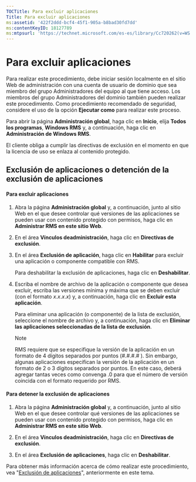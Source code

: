 ```yaml
---
TOCTitle: Para excluir aplicaciones
Title: Para excluir aplicaciones
ms:assetid: '422f2ddd-bcf4-45f1-905a-b8bad30fd7dd'
ms:contentKeyID: 18127789
ms:mtpsurl: 'https://technet.microsoft.com/es-es/library/Cc720262(v=WS.10)'
---
```


Para excluir aplicaciones
=========================

Para realizar este procedimiento, debe iniciar sesión localmente en el sitio Web de administración con una cuenta de usuario de dominio que sea miembro del grupo Administradores del equipo al que tiene acceso. Los miembros del grupo Administradores del dominio también pueden realizar este procedimiento. Como procedimiento recomendado de seguridad, considere el uso de la opción **Ejecutar como** para realizar este proceso.

Para abrir la página **Administración global**, haga clic en **Inicio**, elija **Todos los programas**, **Windows RMS** y, a continuación, haga clic en **Administración de Windows RMS**.

El cliente obliga a cumplir las directivas de exclusión en el momento en que la licencia de uso se enlaza al contenido protegido.

Exclusión de aplicaciones o detención de la exclusión de aplicaciones
---------------------------------------------------------------------

#### Para excluir aplicaciones

1.  Abra la página **Administración global** y, a continuación, junto al sitio Web en el que desee controlar qué versiones de las aplicaciones se pueden usar con contenido protegido con permisos, haga clic en **Administrar RMS en este sitio Web**.

2.  En el área **Vínculos deadministración**, haga clic en **Directivas de exclusión**.

3.  En el área **Exclusión de aplicación**, haga clic en **Habilitar** para excluir una aplicación o componente compatible con RMS.

    Para deshabilitar la exclusión de aplicaciones, haga clic en **Deshabilitar**.

4.  Escriba el nombre de archivo de la aplicación o componente que desea excluir, escriba las versiones mínima y máxima que se deben excluir (con el formato *x*.*x*.*x*.*x*) y, a continuación, haga clic en **Excluir esta aplicación**.

    Para eliminar una aplicación (o componente) de la lista de exclusión, seleccione el nombre de archivo y, a continuación, haga clic en **Eliminar las aplicaciones seleccionadas de la lista de exclusión**.

    > [!NOTE]
    > RMS requiere que se especifique la versión de la aplicación en un formato de 4 dígitos separados por puntos (\#.\#.\#.\# ). Sin embargo, algunas aplicaciones especifican la versión de la aplicación en un formato de 2 o 3 dígitos separados por puntos. En este caso, deberá agregar tantas veces como convenga .0 para que el número de versión coincida con el formato requerido por RMS. 

#### Para detener la exclusión de aplicaciones

1.  Abra la página **Administración global** y, a continuación, junto al sitio Web en el que desee controlar qué versiones de las aplicaciones se pueden usar con contenido protegido con permisos, haga clic en **Administrar RMS en este sitio Web**.

2.  En el área **Vínculos deadministración**, haga clic en **Directivas de exclusión**.

3.  En el área **Exclusión de aplicaciones**, haga clic en **Deshabilitar**.

Para obtener más información acerca de cómo realizar este procedimiento, vea "[Exclusión de aplicaciones](https://technet.microsoft.com/b68ae4b2-b9ba-44ae-90cb-c88df600ec86)", anteriormente en este tema.

